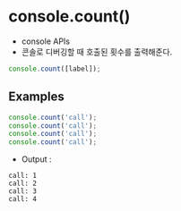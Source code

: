 # console.count()
- console APIs
- 콘솔로 디버깅할 때 호출된 횟수를 출력해준다.

```javascript
console.count([label]);
```

## Examples
```javascript
console.count('call');
console.count('call');
console.count('call');
console.count('call');
```
- Output : 
```text
call: 1
call: 2
call: 3
call: 4
```
